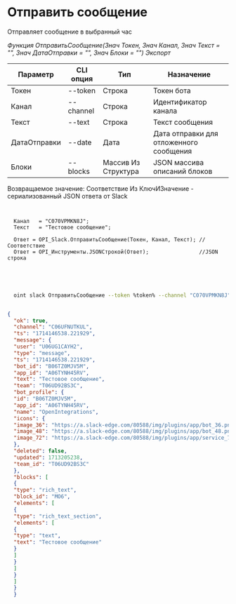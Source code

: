 ﻿---
sidebar_position: 1
---

# Отправить сообщение
 Отправляет сообщение в выбранный час


*Функция ОтправитьСообщение(Знач Токен, Знач Канал, Знач Текст = "", Знач ДатаОтправки = "", Знач Блоки = "") Экспорт*

  | Параметр | CLI опция | Тип | Назначение |
  |-|-|-|-|
  | Токен | --token | Строка | Токен бота |
  | Канал | --channel | Строка | Идентификатор канала |
  | Текст | --text | Строка | Текст сообщения |
  | ДатаОтправки | --date | Дата | Дата отправки для отложенного сообщения |
  | Блоки | --blocks | Массив Из Структура | JSON массива описаний блоков |

  
  Возвращаемое значение:   Соответствие Из КлючИЗначение - сериализованный JSON ответа от Slack

```bsl title="Пример кода"
	
  
  Канал   = "C070VPMKN8J";
  Текст   = "Тестовое сообщение";
  
  Ответ = OPI_Slack.ОтправитьСообщение(Токен, Канал, Текст); //Соответствие
  Ответ = OPI_Инструменты.JSONСтрокой(Ответ);                //JSON строка
  

	
```

```sh title="Пример команды CLI"
    
  oint slack ОтправитьСообщение --token %token% --channel "C070VPMKN8J" --text "Тестовое сообщение" --date %date% --blocks %blocks%


```


```json title="Результат"

{
  "ok": true,
  "channel": "C06UFNUTKUL",
  "ts": "1714146538.221929",
  "message": {
  "user": "U06UG1CAYH2",
  "type": "message",
  "ts": "1714146538.221929",
  "bot_id": "B06TZ0MJV5M",
  "app_id": "A06TYNH45RV",
  "text": "Тестовое сообщение",
  "team": "T06UD92BS3C",
  "bot_profile": {
  "id": "B06TZ0MJV5M",
  "app_id": "A06TYNH45RV",
  "name": "OpenIntegrations",
  "icons": {
  "image_36": "https://a.slack-edge.com/80588/img/plugins/app/bot_36.png",
  "image_48": "https://a.slack-edge.com/80588/img/plugins/app/bot_48.png",
  "image_72": "https://a.slack-edge.com/80588/img/plugins/app/service_72.png"
  },
  "deleted": false,
  "updated": 1713205238,
  "team_id": "T06UD92BS3C"
  },
  "blocks": [
  {
  "type": "rich_text",
  "block_id": "MO6",
  "elements": [
  {
  "type": "rich_text_section",
  "elements": [
  {
  "type": "text",
  "text": "Тестовое сообщение"
  }
  ]
  }
  ]
  }
  ]
  }
  }

```

